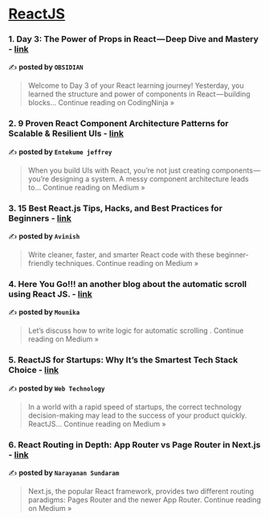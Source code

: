 
<h1><a href=https://medium.com/tag/reactjs/recommended target="_blank" rel="noopener noreferrer">ReactJS</a></h1>
<h3>1. Day 3: The Power of Props in React — Deep Dive and Mastery - <a href="https://medium.com/codingninjablogs/day-3-the-power-of-props-in-react-deep-dive-and-mastery-77d86d92e5a0?source=rss------reactjs-5" target="_blank" rel="noopener noreferrer">link</a></h3>

✍️ **posted by `OBSIDIAN`**

<blockquote>Welcome to Day 3 of your React learning journey! Yesterday, you learned the structure and power of components in React — building blocks…
Continue reading on CodingNinja »</blockquote>

<h3>2. 9 Proven React Component Architecture Patterns for Scalable & Resilient UIs - <a href="https://medium.com/@entekumejeffrey/9-proven-react-component-architecture-patterns-for-scalable-resilient-uis-34d79382f9ba?source=rss------reactjs-5" target="_blank" rel="noopener noreferrer">link</a></h3>

✍️ **posted by `Entekume jeffrey`**

<blockquote>When you build UIs with React, you’re not just creating components — you’re designing a system. A messy component architecture leads to…
Continue reading on Medium »</blockquote>

<h3>3.  15 Best React.js Tips, Hacks, and Best Practices for Beginners - <a href="https://medium.com/@mr.avinish/15-best-react-js-tips-hacks-and-best-practices-for-beginners-dd8d95c32cfb?source=rss------reactjs-5" target="_blank" rel="noopener noreferrer">link</a></h3>

✍️ **posted by `Avinish`**

<blockquote>Write cleaner, faster, and smarter React code with these beginner-friendly techniques.
Continue reading on Medium »</blockquote>

<h3>4. Here You Go!!! an another blog about the automatic scroll using React JS. - <a href="https://medium.com/@mounikakishor2775/here-you-go-an-another-blog-about-the-automatic-scroll-using-react-js-21e8c1faa3cc?source=rss------reactjs-5" target="_blank" rel="noopener noreferrer">link</a></h3>

✍️ **posted by `Mounika`**

<blockquote>Let’s discuss how to write logic for automatic scrolling .
Continue reading on Medium »</blockquote>

<h3>5. ReactJS for Startups: Why It’s the Smartest Tech Stack Choice - <a href="https://medium.com/@penninetechnolabs9/reactjs-for-startups-why-its-the-smartest-tech-stack-choice-d1dbae78dedf?source=rss------reactjs-5" target="_blank" rel="noopener noreferrer">link</a></h3>

✍️ **posted by `Web Technology`**

<blockquote>In a world with a rapid speed of startups, the correct technology decision-making may lead to the success of your product quickly. ReactJS…
Continue reading on Medium »</blockquote>

<h3>6. React Routing in Depth: App Router vs Page Router in Next.js - <a href="https://medium.com/@narayanansundar02/react-routing-in-depth-app-router-vs-page-router-in-next-js-2ef921776c84?source=rss------reactjs-5" target="_blank" rel="noopener noreferrer">link</a></h3>

✍️ **posted by `Narayanan Sundaram`**

<blockquote>Next.js, the popular React framework, provides two different routing paradigms: Pages Router and the newer App Router.
Continue reading on Medium »</blockquote>

